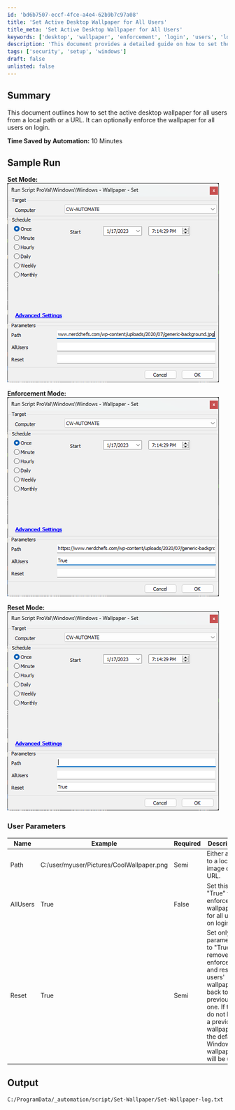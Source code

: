 ```yaml
---
id: 'bd6b7507-eccf-4fce-a4e4-62b9b7c97a08'
title: 'Set Active Desktop Wallpaper for All Users'
title_meta: 'Set Active Desktop Wallpaper for All Users'
keywords: ['desktop', 'wallpaper', 'enforcement', 'login', 'users', 'local', 'url']
description: 'This document provides a detailed guide on how to set the active desktop wallpaper for all users from a local path or a URL. It includes options for enforcing the wallpaper on user login and resetting to previous wallpapers, along with user parameters and expected output.'
tags: ['security', 'setup', 'windows']
draft: false
unlisted: false
---
```


## Summary

This document outlines how to set the active desktop wallpaper for all users from a local path or a URL. It can optionally enforce the wallpaper for all users on login.

**Time Saved by Automation:** 10 Minutes

## Sample Run

**Set Mode:**
![Set Mode](../../../static/img/Windows---Set-Wallpaper/image_1.png)

**Enforcement Mode:**
![Enforcement Mode](../../../static/img/Windows---Set-Wallpaper/image_2.png)

**Reset Mode:**
![Reset Mode](../../../static/img/Windows---Set-Wallpaper/image_3.png)

### User Parameters

| Name      | Example                                             | Required | Description                                                                                                   |
|-----------|-----------------------------------------------------|----------|---------------------------------------------------------------------------------------------------------------|
| Path      | C:/user/myuser/Pictures/CoolWallpaper.png          | Semi     | Either a path to a local image or a URL.                                                                      |
| AllUsers  | True                                               | False    | Set this to "True" to enforce the wallpaper for all users on login.                                          |
| Reset     | True                                               | Semi     | Set only this parameter to "True" to remove all enforcement and reset all users' wallpapers back to their previous one. If they do not have a previous wallpaper, the default Windows wallpaper will be used. |

## Output

```
C:/ProgramData/_automation/script/Set-Wallpaper/Set-Wallpaper-log.txt
```
